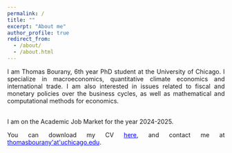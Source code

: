 ```yaml
---
permalink: /
title: ""
excerpt: "About me"
author_profile: true
redirect_from: 
  - /about/
  - /about.html
---
```


<div style="text-align: justify"> 
I am Thomas Bourany, 6th year PhD student at the University of Chicago. I specialize in macroeconomics, quantitative climate economics and international trade. I am also interested in issues related to fiscal and monetary policies over the business cycles, as well as mathematical and computational methods for economics. <br/>  <br/>

I am on the Academic Job Market for the year 2024-2025. 

You can download my CV <a href='https://thomasbourany.github.io/files/Bourany_CV_UChicago_2024.pdf' style="color:blue">here</a>, and contact me at <a href='mailto:thomasbourany-- at--uchicago.edu' style="color:blue">thomasbourany'at'uchicago.edu</a>. 

